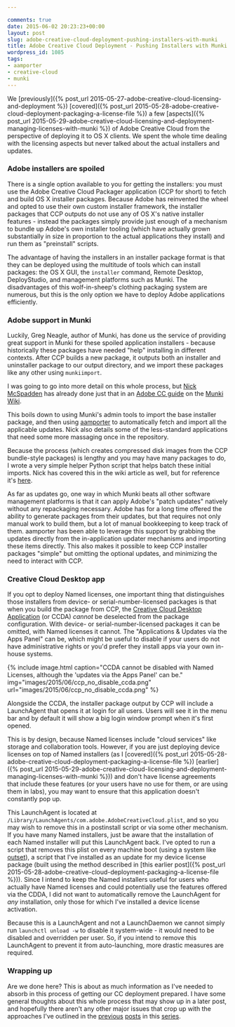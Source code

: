 ```yaml
---

comments: true
date: 2015-06-02 20:23:23+00:00
layout: post
slug: adobe-creative-cloud-deployment-pushing-installers-with-munki
title: Adobe Creative Cloud Deployment - Pushing Installers with Munki
wordpress_id: 1085
tags:
- aamporter
- creative-cloud
- munki
---
```


<!-- [![munki_transparent](images/2015/05/munki_transparent.png)](images/2015/05/munki_transparent.png) -->

We [previously]({% post_url 2015-05-27-adobe-creative-cloud-licensing-and-deployment %}) [covered]({% post_url 2015-05-28-adobe-creative-cloud-deployment-packaging-a-license-file %}) a few [aspects]({% post_url 2015-05-29-adobe-creative-cloud-licensing-and-deployment-managing-licenses-with-munki %}) of Adobe Creative Cloud from the perspective of deploying it to OS X clients. We spent the whole time dealing with the licensing aspects but never talked about the actual installers and updates.

### Adobe installers are spoiled

There is a single option available to you for getting the installers: you must use the Adobe Creative Cloud Packager application (CCP for short) to fetch and build OS X installer packages. Because Adobe has reinvented the wheel and opted to use their own custom installer framework, the installer packages that CCP outputs do not use any of OS X's native installer features - instead the packages simply provide just enough of a mechanism to bundle up Adobe's own installer tooling (which have actually grown substantially in size in proportion to the actual applications they install) and run them as "preinstall" scripts.

The advantage of having the installers in an installer package format is that they can be deployed using the multitude of tools which can install packages: the OS X GUI, the `installer` command, Remote Desktop, DeployStudio, and management platforms such as Munki. The disadvantages of this wolf-in-sheep's clothing packaging system are numerous, but this is the only option we have to deploy Adobe applications efficiently.

### Adobe support in Munki

Luckily, Greg Neagle, author of Munki, has done us the service of providing great support in Munki for these spoiled application installers - because historically these packages have needed "help" installing in different contexts. After CCP builds a new package, it outputs both an installer and uninstaller package to our output directory, and we import these packages like any other using `munkiimport`.

I was going to go into more detail on this whole process, but [Nick McSpadden](https://osxdominion.wordpress.com) has already done just that in an [Adobe CC guide](https://github.com/munki/munki/wiki/Munki%20And%20Adobe%20CC) on the [Munki Wiki](https://github.com/munki/munki/wiki).

This boils down to using Munki's admin tools to import the base installer package, and then using [aamporter](https://github.com/timsutton/aamporter) to automatically fetch and import all the applicable updates. Nick also details some of the less-standard applications that need some more massaging once in the repository.

Because the process (which creates compressed disk images from the CCP bundle-style packages) is lengthy and you may have many packages to do, I wrote a very simple helper Python script that helps batch these initial imports. Nick has covered this in the wiki article as well, but for reference it's [here](https://github.com/timsutton/aamporter/blob/master/scripts/munkiimport_cc_installers.py).

As far as updates go, one way in which Munki beats all other software management platforms is that it can apply Adobe's "patch updates" natively without any repackaging necessary. Adobe has for a long time offered the ability to generate packages from their updates, but that requires not only manual work to build them, but a lot of manual bookkeeping to keep track of them. aamporter has been able to leverage this support by grabbing the updates directly from the in-application updater mechanisms and importing these items directly. This also makes it possible to keep CCP installer packages "simple" but omitting the optional updates, and minimizing the need to interact with CCP.

### Creative Cloud Desktop app

If you opt to deploy Named licenses, one important thing that distinguishes those installers from device- or serial-number-licensed packages is that when you build the package from CCP, the [Creative Cloud Desktop Application](https://helpx.adobe.com/creative-cloud/help/creative-cloud-desktop.html) (or CCDA) _cannot_ be deselected from the package configuration. With device- or serial-number-licensed packages it can be omitted, with Named licenses it cannot. The "Applications & Updates via the Apps Panel" can be, which might be useful to disable if your users do not have administrative rights or you'd prefer they install apps via your own in-house systems.

{% include image.html
    caption="CCDA cannot be disabled with Named Licenses, although the 'updates via the Apps Panel' can be."
    img="images/2015/06/ccp_no_disable_ccda.png"
    url="images/2015/06/ccp_no_disable_ccda.png"
%}



<!-- [caption id="attachment_1098" align="aligncenter" width="665"][![CCDA cannot be disabled with Named Licenses, although the "updates via the Apps Panel" can be.](images/2015/06/ccp_no_disable_ccda.png)](images/2015/06/ccp_no_disable_ccda.png) CCDA cannot be disabled with Named Licenses, although the "updates via the Apps Panel" can be.[/caption]
 -->
Alongside the CCDA, the installer package output by CCP will include a LaunchAgent that opens it at login for all users. Users will see it in the menu bar and by default it will show a big login window prompt when it's first opened.

This is by design, because Named licenses include "cloud services" like storage and collaboration tools. However, if you are just deploying device licenses on top of Named installers (as I [covered]({% post_url 2015-05-28-adobe-creative-cloud-deployment-packaging-a-license-file %}) [earlier]({% post_url 2015-05-29-adobe-creative-cloud-licensing-and-deployment-managing-licenses-with-munki %})) and don't have license agreements that include these features (or your users have no use for them, or are using them in labs), you may want to ensure that this application doesn't constantly pop up.

This LaunchAgent is located at `/Library/LaunchAgents/com.adobe.AdobeCreativeCloud.plist`, and so you may wish to remove this in a postinstall script or via some other mechanism. If you have many Named installers, just be aware that the installation of each Named installer will put this LaunchAgent back. I've opted to run a script that removes this plist on every machine boot (using a system like [outset](https://github.com/chilcote/outset)), a script that I've installed as an update for my device license package (built using the method described in [this earlier post]({% post_url 2015-05-28-adobe-creative-cloud-deployment-packaging-a-license-file %})). Since I intend to keep the Named installers useful for users who actually have Named licenses and could potentially use the features offered via the CDDA, I did not want to automatically remove the LaunchAgent for _any_ installation, only those for which I've installed a device license activation.

Because this is a LaunchAgent and not a LaunchDaemon we cannot simply run `launchctl unload -w` to disable it system-wide - it would need to be disabled and overridden per user. So, if you intend to remove this LaunchAgent to prevent it from auto-launching, more drastic measures are required.



### Wrapping up



Are we done here? This is about as much information as I've needed to absorb in this process of getting our CC deployment prepared. I have some general thoughts about this whole process that may show up in a later post, and hopefully there aren't any other major issues that crop up with the approaches I've outlined in the [previous](http://macops.ca/deploying-adobe-creative-cloud-device-license-files/) [posts](http://macops.ca/adobe-creative-cloud-deployment-packaging-a-license-file/) in this [series](http://macops.ca/adobe-creative-cloud-licensing-and-deployment-managing-licenses-with-munki/).
